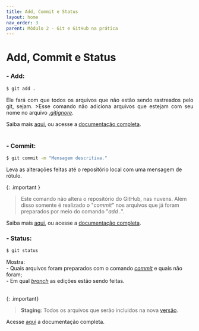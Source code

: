 ```yaml
---
title: Add, Commit e Status
layout: home
nav_order: 3
parent: Módulo 2 - Git e GitHub na prática
---
```


<h1>Add, Commit e Status</h1>

<h3 id = "add">- Add:</h3>

```bash
$ git add .
```

<p align = "justify">
Ele fará com que todos os arquivos que não estão sendo rastreados pelo git, sejam.
>Esse comando não adiciona arquivos que estejam com seu nome no arquivo <a href = "https://docs.github.com/pt/get-started/getting-started-with-git/ignoring-files"><i>.gitignore</i></a>.

Saiba mais <a href = "https://docs.github.com/pt/repositories/working-with-files/managing-files/adding-a-file-to-a-repository">aqui</a>, ou acesse a <a href = "https://git-scm.com/docs/git-add/pt_BR">documentação completa</a>.<br><br>
</p>


<h3 id = "commit">- Commit:</h3>

```bash
$ git commit -m "Mensagem descritiva."
```
<p>
Leva as alterações feitas até o repositório local com uma mensagem de rótulo.
</p>

{: .important }
>Este comando não altera o repositório do GitHub, nas nuvens. Além disso somente é realizado o "<i>commit</i>" nos arquivos que já foram preparados por meio do comando "<i>add .</i>".

<p align = "justify">
Saiba mais <a href = "https://docs.github.com/pt/pull-requests/committing-changes-to-your-project/creating-and-editing-commits/about-commits">aqui</a>, ou acesse a <a href = "https://git-scm.com/docs/git-commit/pt_BR">documentação completa</a>.
</p>


<h3 id = "status">- Status:</h3>

``` bash
$ git status
```
<p>
Mostra:
<br>- Quais arquivos foram preparados com o comando <a href = "#commit"><i>commit</i></a> e quais não foram;
<br>- Em qual <a href = "https://wmpjrufg.github.io/GIT0001/002-2.html#branch"><i>branch</i></a> as edições estão sendo feitas.
<br><br>
</p>

{: .important}
><strong>Staging</strong>: Todos os arquivos que serão incluidos na nova <a href = "https://wmpjrufg.github.io/GIT0001/001-0.html
">versão</a>.

<p>
Acesse <a href = "https://git-scm.com/docs/git-status/pt_BR">aqui</a> a documentação completa.<br><br>
</p>
